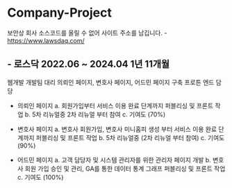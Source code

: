 # Company-Project
보안상 회사 소스코드를 올릴 수 없어 사이트 주소를 남깁니다.  - https://www.lawsdaq.com/

## - 로스닥 2022.06 ~ 2024.04 1년 11개월

웹개발
개발팀 대리
의뢰인 페이지, 변호사 페이지, 어드민 페이지 구축 프로튼 엔드 담당

- 의뢰인 페이지
   a. 회원가입부터 서비스 이용 완료 단계까지 퍼블리싱 및 프론트 작업
   b. 5차 리뉴얼중 2차 리뉴얼 부터 참여
   c. 기여도 (70%)

- 변호사 페이지
   a. 변호사 회원가입, 변호사 미니홈피 생성 부터 서비스 이용 완료 단계까지 퍼블리싱 및 프론트 작업
   b. 5차 리뉴얼중 (2차 리뉴얼 부터 참여)
   c. 기여도 (90%)

- 어드민  페이지
   a. 고객 담당자 및 시스템 관리자를 위한 관리자 페이지 개발
   b. 변호사 회원 가입 승인 및 관리, GA를 통한 데이터 통계 그래프 퍼블리싱 및 프론트 작업
   c. 기여도 (100%)
